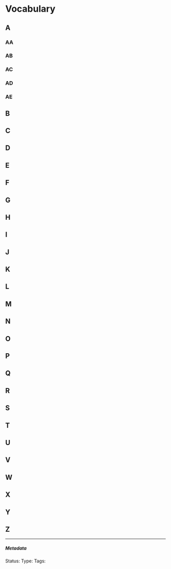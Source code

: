 # Vocabulary

## A

### AA

### AB

### AC

### AD

### AE

## B
## C
## D
## E
## F
## G
## H
## I 
## J
## K
## L
## M
## N
## O
## P
## Q
## R
## S
## T
## U
## V
## W
## X
## Y
## Z

___

##### Metadata
Status: 
Type: 
Tags: